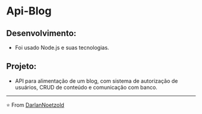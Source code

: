 # Api-Blog
## Desenvolvimento:
* Foi usado Node.js e suas tecnologias.

## Projeto:
* API para alimentação de um blog, com sistema de autorização de usuários, CRUD de conteúdo e comunicação com banco. 


---

⭐️ From [DarlanNoetzold](https://github.com/DarlanNoetzold)
